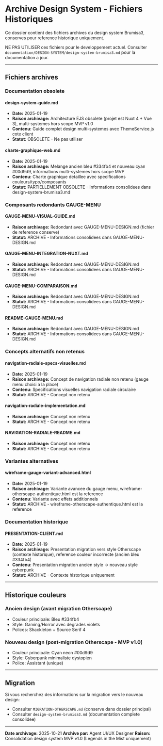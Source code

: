 # Archive Design System - Fichiers Historiques

Ce dossier contient des fichiers archives du design system Brumisa3, conserves pour reference historique uniquement.

NE PAS UTILISER ces fichiers pour le developpement actuel. Consulter `documentation/DESIGN-SYSTEM/design-system-brumisa3.md` pour la documentation a jour.

---

## Fichiers archives

### Documentation obsolete

#### design-system-guide.md
- **Date:** 2025-01-19
- **Raison archivage:** Architecture EJS obsolete (projet est Nuxt 4 + Vue 3), multi-systemes hors scope MVP v1.0
- **Contenu:** Guide complet design multi-systemes avec ThemeService.js cote client
- **Statut:** OBSOLETE - Ne pas utiliser

#### charte-graphique-web.md
- **Date:** 2025-01-19
- **Raison archivage:** Melange ancien bleu #334fb4 et nouveau cyan #00d9d9, informations multi-systemes hors scope MVP
- **Contenu:** Charte graphique detaillee avec specifications couleurs/typo/composants
- **Statut:** PARTIELLEMENT OBSOLETE - Informations consolidees dans design-system-brumisa3.md

### Composants redondants GAUGE-MENU

#### GAUGE-MENU-VISUAL-GUIDE.md
- **Raison archivage:** Redondant avec GAUGE-MENU-DESIGN.md (fichier de reference conserve)
- **Statut:** ARCHIVE - Informations consolidees dans GAUGE-MENU-DESIGN.md

#### GAUGE-MENU-INTEGRATION-NUXT.md
- **Raison archivage:** Redondant avec GAUGE-MENU-DESIGN.md
- **Statut:** ARCHIVE - Informations consolidees dans GAUGE-MENU-DESIGN.md

#### GAUGE-MENU-COMPARAISON.md
- **Raison archivage:** Redondant avec GAUGE-MENU-DESIGN.md
- **Statut:** ARCHIVE - Informations consolidees dans GAUGE-MENU-DESIGN.md

#### README-GAUGE-MENU.md
- **Raison archivage:** Redondant avec GAUGE-MENU-DESIGN.md
- **Statut:** ARCHIVE - Informations consolidees dans GAUGE-MENU-DESIGN.md

### Concepts alternatifs non retenus

#### navigation-radiale-specs-visuelles.md
- **Date:** 2025-01-19
- **Raison archivage:** Concept de navigation radiale non retenu (gauge menu choisi a la place)
- **Contenu:** Specifications visuelles navigation radiale circulaire
- **Statut:** ARCHIVE - Concept non retenu

#### navigation-radiale-implementation.md
- **Raison archivage:** Concept non retenu
- **Statut:** ARCHIVE - Concept non retenu

#### NAVIGATION-RADIALE-README.md
- **Raison archivage:** Concept non retenu
- **Statut:** ARCHIVE - Concept non retenu

### Variantes alternatives

#### wireframe-gauge-variant-advanced.html
- **Date:** 2025-01-19
- **Raison archivage:** Variante avancee du gauge menu, wireframe-otherscape-authentique.html est la reference
- **Contenu:** Variante avec effets additionnels
- **Statut:** ARCHIVE - wireframe-otherscape-authentique.html est la reference

### Documentation historique

#### PRESENTATION-CLIENT.md
- **Date:** 2025-01-19
- **Raison archivage:** Presentation migration vers style Otherscape (contexte historique), reference couleur incorrecte (ancien bleu #334fb4)
- **Contenu:** Presentation migration ancien style → nouveau style cyberpunk
- **Statut:** ARCHIVE - Contexte historique uniquement

---

## Historique couleurs

### Ancien design (avant migration Otherscape)
- Couleur principale: Bleu #334fb4
- Style: Gaming/Horror avec degrades violets
- Polices: Shackleton + Source Serif 4

### Nouveau design (post-migration Otherscape - MVP v1.0)
- Couleur principale: Cyan neon #00d9d9
- Style: Cyberpunk minimaliste dystopien
- Police: Assistant (unique)

---

## Migration

Si vous recherchez des informations sur la migration vers le nouveau design:
- Consulter `MIGRATION-OTHERSCAPE.md` (conserve dans dossier principal)
- Consulter `design-system-brumisa3.md` (documentation complete consolidee)

---

**Date archivage:** 2025-10-21
**Archive par:** Agent UI/UX Designer
**Raison:** Consolidation design system MVP v1.0 (Legends in the Mist uniquement)
